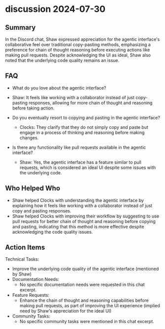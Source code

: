 # discussion 2024-07-30

## Summary

In the Discord chat, Shaw expressed appreciation for the agentic interface's collaborative feel over traditional
copy-pasting methods, emphasizing a preference for chain of thought reasoning before executing actions like making pull
requests. Despite acknowledging the UI as ideal, Shaw also noted that the underlying code quality remains an issue.

## FAQ

- What do you love about the agentic interface?
- Shaw: It feels like working with a collaborator instead of just copy-pasting responses, allowing for more chain of
  thought and reasoning before taking action.

- Do you eventually resort to copying and pasting in the agentic interface?

    - Clocks: They clarify that they do not simply copy and paste but engage in a process of thinking and reasoning
      before making changes.

- Is there any functionality like pull requests available in the agentic interface?
    - Shaw: Yes, the agentic interface has a feature similar to pull requests, which is considered an ideal UI despite
      some issues with the underlying code.

## Who Helped Who

- Shaw helped Clocks with understanding the agentic interface by explaining how it feels like working with a
  collaborator instead of just copy and pasting responses.
- Shaw helped Clocks with improving their workflow by suggesting to use pull requests for better chain of thought and reasoning before copying and pasting, indicating that this method is more effective despite acknowledging the code quality issues.

## Action Items

Technical Tasks:

- Improve the underlying code quality of the agentic interface (mentioned by Shaw)
- Documentation Needs:
    - No specific documentation needs were requested in this chat excerpt.
- Feature Requests:
    - Enhance the chain of thought and reasoning capabilities before making pull requests, as part of improving the UI
      experience (implied need by Shaw's appreciation for the ideal UI)
- Community Tasks:
    - No specific community tasks were mentioned in this chat excerpt.
